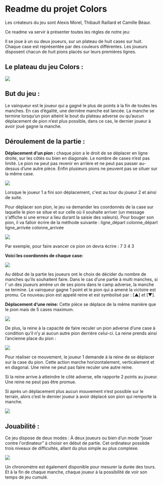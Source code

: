 # Readme du projet Colors

Les créateurs  du jeu sont Alexis Morel, Thibault Raillard et Camille Béaur. 


Ce readme va servir à présenter toutes les règles de notre jeu:

Il se joue à un ou deux joueurs, sur un plateau de huit cases sur huit. Chaque case est représentée par des couleurs différentes. Les joueurs disposent chacun de huit pions placés sur leurs premières lignes.

## Le plateau du jeu Colors :
![](https://i.imgur.com/ib1aSXy.png[/img])

## But du jeu :

Le vainqueur est le joueur qui a gagné le plus de points à la fin de toutes les manches. En cas d’égalité, une dernière manche est lancée.
La manche se termine lorsqu’un pion atteint le bout du plateau adverse ou qu’aucun déplacement de pion n’est plus possible, dans ce cas, le dernier joueur à avoir joué gagne la manche.

## Déroulement de la partie : 

**Déplacement d’un pion :** chaque pion a le droit de se déplacer en ligne droite, sur les côtés ou bien en diagonale. Le nombre de cases n’est pas limité. Le pion ne peut pas revenir en arrière et ne peut pas passer au-dessus d’une autre pièce. Enfin plusieurs pions ne peuvent pas se situer sur la même case.

![](https://i.imgur.com/5vUQ2iA.png[/img])


Lorsque le joueur 1 a fini son déplacement, c'est au tour du joueur 2 et ainsi de suite.

Pour déplacer son pion, le jeu va demander les coordonnés de la case sur laquelle le pion se situe et sur celle où il souhaite arriver (un message s'affiche si une erreur a lieu durant la saisie des valeurs). Pour bouger son pion, il va falloir écrire de la méthode suivante : ligne_départ  colonne_départ  ligne_arrivée  colonne_arrivée

![](https://i.imgur.com/Zwd89qX.png[/img])

Par exemple, pour faire avancer ce pion on devra écrire : 7 3 4 3

**Voici les coordonnés de chaque case:**

![](https://i.imgur.com/xd7oLqw.png[/img])

Au début de la partie les joueurs ont le choix de décider du nombre de manches qu’ils souhaitent faire. Dans le cas d’une partie à multi manches, si l’ un des joueurs amène un de ses pions dans le camp adverse, la manche se termine. Le vainqueur gagne 1 point et le pion qui a amené la victoire est promu. Ce nouveau pion est appelé reine et est symbolisé par :  [▲] et [▼].

**Déplacement d’une reine:** Cette pièce se déplace de la même manière que le pion mais de 5 cases maximum.

![](https://i.imgur.com/g9L1okm.png[/img])

De plus, la reine à la capacité de faire reculer un pion adverse d’une case à condition qu’il n’y ai aucun autre pion derrière celui-ci. La reine prends ainsi l’ancienne place du pion :

![](https://i.imgur.com/g4lLyhQ.png[/img])

Pour réaliser ce mouvement, le joueur 1 demande à la reine de se déplacer sur la case du pion. Cette action marche horizontalement, verticalement et en diagonal. Une reine ne peut pas faire reculer une autre reine.

Si la reine arrive à atteindre le côté adverse,  elle rapporte 2 points au joueur. Une reine ne peut pas être promue.

Si après un déplacement plus aucun mouvement n’est possible sur le terrain, alors c’est le dernier joueur à avoir déplacé son pion qui remporte la manche.

![](https://i.imgur.com/diBr4QR.png[/img])

## Jouabilité : 

Ce jeu dispose de deux modes : À deux joueurs ou bien  d’un mode “jouer contre l'ordinateur” à choisir en début de partie. 
Cet ordinateur possède trois niveaux de difficultés, allant du plus simple au plus complexe.

![](https://i.imgur.com/6tgeIpb.png[/img])

Un chronomètre est également disponible pour mesurer la durée des tours. Et à la fin de chaque manche, chaque joueur à la possibilité de voir son temps de jeu cumulé.
 
